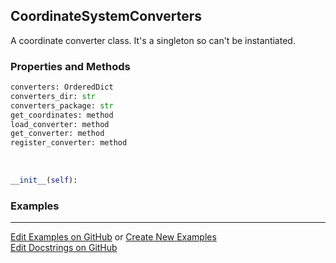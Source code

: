 ## <a id="McUtils.Coordinerds.CoordinateSystems.CoordinateSystemConverter.CoordinateSystemConverters">CoordinateSystemConverters</a>
A coordinate converter class. It's a singleton so can't be instantiated.

### Properties and Methods
```python
converters: OrderedDict
converters_dir: str
converters_package: str
get_coordinates: method
load_converter: method
get_converter: method
register_converter: method
```
<a id="McUtils.Coordinerds.CoordinateSystems.CoordinateSystemConverter.CoordinateSystemConverters.__init__" class="docs-object-method">&nbsp;</a>
```python
__init__(self): 
```

### Examples


___

[Edit Examples on GitHub](https://github.com/McCoyGroup/References/edit/gh-pages/Documentation/examples/McUtils/Coordinerds/CoordinateSystems/CoordinateSystemConverter/CoordinateSystemConverters.md) or 
[Create New Examples](https://github.com/McCoyGroup/References/new/gh-pages/?filename=Documentation/examples/McUtils/Coordinerds/CoordinateSystems/CoordinateSystemConverter/CoordinateSystemConverters.md) <br/>
[Edit Docstrings on GitHub](https://github.com/McCoyGroup/McUtils/edit/master/Coordinerds/CoordinateSystems/CoordinateSystemConverter.py?message=Update%20Docs)